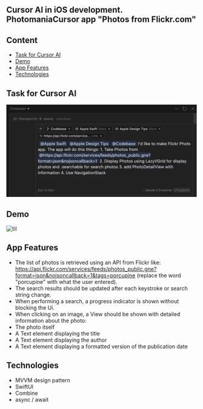 ## Cursor AI in iOS development. PhotomaniaCursor app "Photos from Flickr.com"


## Content
- [Task for Cursor AI](#task)
- [Demo](#demo)
- [App Features](#app-features)
- [Technologies](#technologies)

## Task for Cursor AI

![til](https://github.com/BestKora/PhotomaniaCursor/blob/a6ad270f2a8b50b1bcb38e8c0e9a6b37e8ba6afb/PhotomaniaCursor/PhotomaniaCursorTask.png)

## Demo

![til](https://github.com/BestKora/PhotomaniaCursor/blob/a63e95f853f79cbcf5d24af5b14554a3e6d711c6/PhotomaniaCursor/PhotomaniaCursorDemo.gif)

## App Features

- The list of photos is retrieved using an API from Flickr like:
https://api.flickr.com/services/feeds/photos_public.gne?format=json&nojsoncallback=1&tags=porcupine
(replace the word "porcupine" with what the user entered).
- The search results should be updated after each keystroke or search string change.
- When performing a search, a progress indicator is shown without blocking the Ui.
- When clicking on an image, a View should be shown with detailed information about the photo:
- The photo itself
- A Text element displaying the title
- A Text element displaying the author
- A Text element displaying a formatted version of the publication date


## Technologies

* MVVM design pattern 
* SwiftUI
* Combine
* async / await
